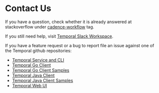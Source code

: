 # Contact Us

If you have a question, check whether it is already answered at stackoverflow under [cadence-workflow](https://stackoverflow.com/questions/tagged/cadence-workflow) tag.

If you still need help, visit [Temporal Slack Workspace](https://join.slack.com/t/uber-cadence/shared_invite/enQtNDczNTgxMjYxNDEzLTQyYjcxZDM2YTIxMTZkMzQ0NjgxYmI3OWY5ODhiOTliM2I5MzA4NTM4MjU4YzgzZDkwNGEzOTUzNTBlNDk3Yjc).

If you have a feature request or a bug to report file an issue against one of the Temporal github repositories:

* [Temporal Service and CLI](https://github.com/uber/cadence)
* [Temporal Go Client](https://github.com/uber-go/cadence-client)
* [Temporal Go Client Samples](https://github.com/uber-common/cadence-samples)
* [Temporal Java Client](https://github.com/uber-java/cadence-client)
* [Temporal Java Client Samples](https://github.com/uber/cadence-java-samples)
* [Temporal Web UI](https://github.com/uber/cadence-web)

